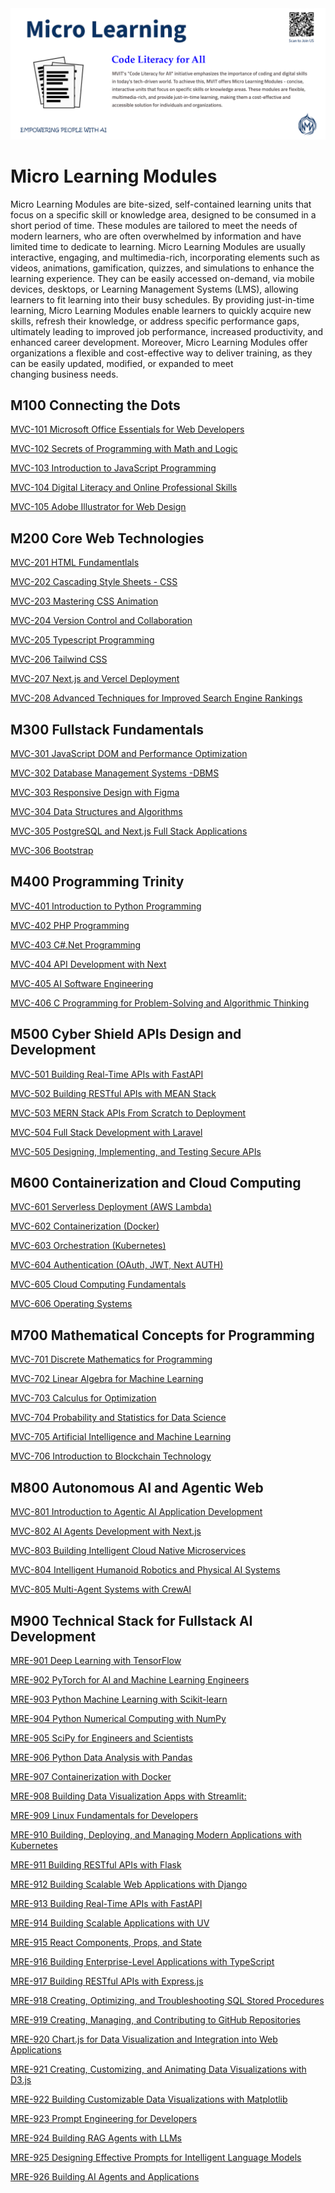 <img src="mvit-add10.png" alt="Alt Text" >

# Micro Learning Modules
Micro Learning Modules are bite-sized, self-contained learning units that focus on a specific skill or knowledge area, designed to be consumed in a short period of time. These modules are tailored to meet the needs of modern learners, who are often overwhelmed by information and have limited time to dedicate to learning. Micro Learning Modules are usually interactive, engaging, and multimedia-rich, incorporating elements such as videos, animations, gamification, quizzes, and simulations to enhance the learning experience. They can be easily accessed on-demand, via mobile devices, desktops, or Learning Management Systems (LMS), allowing learners to fit learning into their busy schedules. By providing just-in-time learning, Micro Learning Modules enable learners to quickly acquire new skills, refresh their knowledge, or address specific performance gaps, ultimately leading to improved job performance, increased productivity, and enhanced career development. Moreover, Micro Learning Modules offer organizations a flexible and cost-effective way to deliver training, as they can be easily updated, modified, or expanded to meet changing business needs.

## M100 Connecting the Dots

[MVC-101 Microsoft Office Essentials for Web Developers](OMCDEV/Readme.md)

[MVC-102 Secrets of Programming with Math and Logic](SPML/Readme.md)

[MVC-103 Introduction to JavaScript Programming](Introduction_to_JavaScript_Programming/Readme.md)

[MVC-104 Digital Literacy and Online Professional Skills](DLOPS/Readme.md)

[MVC-105 Adobe Illustrator for Web Design](AdobeAi/Readme.md)



## M200 Core Web Technologies

[MVC-201 HTML Fundamentlals](HTML_Fundamentals/Readme.md)

[MVC-202 Cascading Style Sheets - CSS](CSS/Readme.md)

[MVC-203 Mastering CSS Animation](CSSAnimation/Readme.md)

[MVC-204 Version Control and Collaboration](VCS/Readme.md)

[MVC-205 Typescript Programming](TS/Readme.md)

[MVC-206 Tailwind CSS](TW/Readme.md)

[MVC-207 Next.js and Vercel Deployment](NextVercel/Readme.md)

[MVC-208 Advanced Techniques for Improved Search Engine Rankings](SEO/Readme.md)




## M300 Fullstack Fundamentals

[MVC-301 JavaScript DOM and Performance Optimization](DOM/Readme.md)

[MVC-302 Database Management Systems -DBMS](DBMS/Readme.md)

[MVC-303 Responsive Design with Figma](RDS/Readme.md)

[MVC-304 Data Structures and Algorithms](DSA/Readme.md)

[MVC-305 PostgreSQL and Next.js Full Stack Applications](PsqlNext/Readme.md)

[MVC-306 Bootstrap](Bootstrap/Readme.md)


## M400 Programming Trinity

[MVC-401 Introduction to Python Programming](Introduction_to_Python_Programming/Readme.md)

[MVC-402 PHP Programming](PHP/Readme.md)

[MVC-403 C#.Net Programming](Csharp/Readme.md)

[MVC-404 API Development with Next](APINext/Readme.md)

[MVC-405 AI Software Engineering](AISE/Readme.md)

[MVC-406 C Programming for Problem-Solving and Algorithmic Thinking](CLang/Readme.md)


## M500 Cyber Shield APIs Design and Development

[MVC-501 Building Real-Time APIs with FastAPI](MVC501/Readme.md)

[MVC-502 Building RESTful APIs with MEAN Stack]()

[MVC-503 MERN Stack APIs From Scratch to Deployment]()

[MVC-504 Full Stack Development with Laravel]()

[MVC-505 Designing, Implementing, and Testing Secure APIs](CSF/Readme.md)


## M600 Containerization and Cloud Computing

[MVC-601 Serverless Deployment (AWS Lambda)]()

[MVC-602 Containerization (Docker)]()

[MVC-603 Orchestration (Kubernetes)]()

[MVC-604 Authentication (OAuth, JWT, Next AUTH)]()

[MVC-605 Cloud Computing Fundamentals](CCF/Readme.md)

[MVC-606 Operating Systems]()


## M700 Mathematical Concepts for Programming

[MVC-701 Discrete Mathematics for Programming](DMP/Readme.md)

[MVC-702 Linear Algebra for Machine Learning](LAML/Readme.md)

[MVC-703 Calculus for Optimization](CFO/Readme.md)

[MVC-704 Probability and Statistics for Data Science](SDS/Readme.md)

[MVC-705 Artificial Intelligence and Machine Learning]()

[MVC-706 Introduction to Blockchain Technology](BC/Readme.md)


## M800 Autonomous AI and Agentic Web

[MVC-801 Introduction to Agentic AI Application Development](AgenticAI/Readme.md)

[MVC-802 AI Agents Development with Next.js](NextAI/Readme.md)

[MVC-803 Building Intelligent Cloud Native Microservices](Microservices/Readme.md)

[MVC-804 Intelligent Humanoid Robotics and Physical AI Systems](IHR/Readme.md)

[MVC-805 Multi-Agent Systems with CrewAI](CrewAI/Readme.md)


## M900 Technical Stack for Fullstack AI Development

[MRE-901 Deep Learning with TensorFlow](MRE001/Readme.md)

[MRE-902 PyTorch for AI and Machine Learning Engineers](MRE002/Readme.md)

[MRE-903 Python Machine Learning with Scikit-learn](MRE003/Readme.md)

[MRE-904 Python Numerical Computing with NumPy](MRE004/Readme.md)

[MRE-905 SciPy for Engineers and Scientists](MRE005/Readme.md)

[MRE-906 Python Data Analysis with Pandas](MRE006/Readme.md)

[MRE-907 Containerization with Docker](MRE007/Readme.md)

[MRE-908 Building Data Visualization Apps with Streamlit:](MRE008/Readme.md)

[MRE-909 Linux Fundamentals for Developers](MRE009/Readme.md)

[MRE-910 Building, Deploying, and Managing Modern Applications with Kubernetes](MRE010/Readme.md)

[MRE-911 Building RESTful APIs with Flask](MRE011/Readme.md)

[MRE-912 Building Scalable Web Applications with Django](MRE012/Readme.md)

[MRE-913 Building Real-Time APIs with FastAPI](MRE013/Readme.md)

[MRE-914 Building Scalable Applications with UV](MRE014/Readme.md)

[MRE-915 React Components, Props, and State](MRE015/Readme.md)

[MRE-916 Building Enterprise-Level Applications with TypeScript](MRE016/Readme.md)

[MRE-917 Building RESTful APIs with Express.js](MRE017/Readme.md)

[MRE-918 Creating, Optimizing, and Troubleshooting SQL Stored Procedures](MRE018/Readme.md)

[MRE-919 Creating, Managing, and Contributing to GitHub Repositories](MRE020/Readme.md)

[MRE-920 Chart.js for Data Visualization and Integration into Web Applications](MRE021/Readme.md)

[MRE-921 Creating, Customizing, and Animating Data Visualizations with D3.js](MRE022/Readme.md)

[MRE-922 Building Customizable Data Visualizations with Matplotlib](MRE023/Readme.md)

[MRE-923 Prompt Engineering for Developers](MRE101/Readme.md)

[MRE-924 Building RAG Agents with LLMs](MRE301/Readme.md)

[MRE-925 Designing Effective Prompts for Intelligent Language Models](PE/Readme.md)

[MRE-926 Building AI Agents and Applications](AutoGen/Readme.md)
